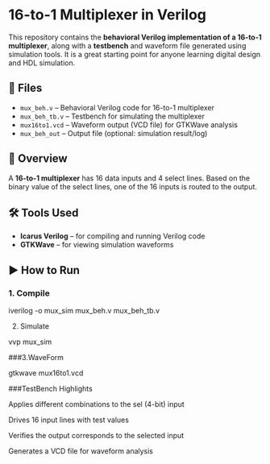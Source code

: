 # 16-to-1 Multiplexer in Verilog

This repository contains the **behavioral Verilog implementation of a 16-to-1 multiplexer**, along with a **testbench** and waveform file generated using simulation tools. It is a great starting point for anyone learning digital design and HDL simulation.

## 📁 Files

- `mux_beh.v` – Behavioral Verilog code for 16-to-1 multiplexer
- `mux_beh_tb.v` – Testbench for simulating the multiplexer
- `mux16to1.vcd` – Waveform output (VCD file) for GTKWave analysis
- `mux_beh_out` – Output file (optional: simulation result/log)

## 🧠 Overview

A **16-to-1 multiplexer** has 16 data inputs and 4 select lines. Based on the binary value of the select lines, one of the 16 inputs is routed to the output.

## 🛠️ Tools Used

- **Icarus Verilog** – for compiling and running Verilog code
- **GTKWave** – for viewing simulation waveforms

## ▶️ How to Run

### 1. Compile

iverilog -o mux_sim mux_beh.v mux_beh_tb.v

2. Simulate

vvp mux_sim

###3.WaveForm

gtkwave mux16to1.vcd

###TestBench Highlights

Applies different combinations to the sel (4-bit) input

Drives 16 input lines with test values

Verifies the output corresponds to the selected input

Generates a VCD file for waveform analysis
